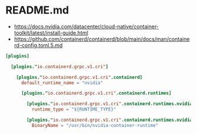# README.md

* https://docs.nvidia.com/datacenter/cloud-native/container-toolkit/latest/install-guide.html
* https://github.com/containerd/containerd/blob/main/docs/man/containerd-config.toml.5.md

```toml
[plugins]

  [plugins."io.containerd.grpc.v1.cri"]

    [plugins."io.containerd.grpc.v1.cri".containerd]
      default_runtime_name = "nvidia"

      [plugins."io.containerd.grpc.v1.cri".containerd.runtimes]

        [plugins."io.containerd.grpc.v1.cri".containerd.runtimes.nvidia]
          runtime_type = "${RUNTIME_TYPE}"

        [plugins."io.containerd.grpc.v1.cri".containerd.runtimes.nvidia.options]
          BinaryName = "/usr/bin/nvidia-container-runtime"
```
